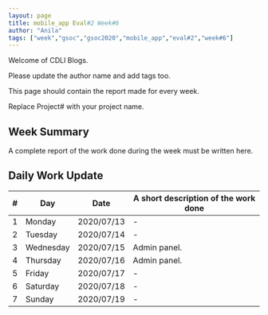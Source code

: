 ```yaml
---
layout: page
title: mobile_app Eval#2 Week#6
author: "Anila"
tags: ["week","gsoc","gsoc2020","mobile_app","eval#2","week#6"]
---
```

Welcome of CDLI Blogs.

Please update the author name and add tags too. 

This page should contain the report made for every week.

Replace Project# with your project name.

## Week Summary

A complete report of the work done during the week must be written here. 


## Daily Work Update

|\#|Day|Date|A short description of the work done|  
|---	|---	|---	|---	|  
|1   	| Monday 	|   2020/07/13	|-   	|  
|2   	| Tuesday  	|   2020/07/14	|-   	|  
|3   	| Wednesday  	|  2020/07/15 	|Admin panel.   	|  
|4   	| Thursday  	|   2020/07/16	|Admin panel.   	|  
|5   	| Friday  	|   2020/07/17	|-   	|  
|6   	| Saturday  	|   2020/07/18	|-   	|  
|7   	| Sunday  	|   2020/07/19	|-   	|  
